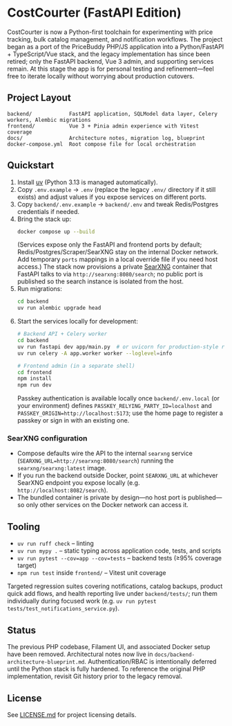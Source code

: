# CostCourter (FastAPI Edition)

CostCourter is now a Python-first toolchain for experimenting with price tracking, bulk catalog management, and notification workflows. The project began as a port of the PriceBuddy PHP/JS application into a Python/FastAPI + TypeScript/Vue stack, and the legacy implementation has since been retired; only the FastAPI backend, Vue 3 admin, and supporting services remain. At this stage the app is for personal testing and refinement—feel free to iterate locally without worrying about production cutovers.

## Project Layout

```
backend/            FastAPI application, SQLModel data layer, Celery workers, Alembic migrations
frontend/           Vue 3 + Pinia admin experience with Vitest coverage
docs/               Architecture notes, migration log, blueprint
docker-compose.yml  Root compose file for local orchestration
```

## Quickstart

1. Install [uv](https://docs.astral.sh/uv/) (Python 3.13 is managed automatically).
2. Copy `.env.example` → `.env` (replace the legacy `.env/` directory if it still exists) and adjust values if you expose services on different ports.
3. Copy `backend/.env.example` → `backend/.env` and tweak Redis/Postgres credentials if needed.
4. Bring the stack up:
   ```bash
   docker compose up --build
   ```
   (Services expose only the FastAPI and frontend ports by default; Redis/Postgres/Scraper/SearXNG stay on the internal Docker network. Add temporary `ports` mappings in a local override file if you need host access.)
   The stack now provisions a private [SearXNG](https://searxng.org/) container that FastAPI talks to via `http://searxng:8080/search`; no public port is published so the search instance is isolated from the host.
5. Run migrations:
   ```bash
   cd backend
   uv run alembic upgrade head
   ```
6. Start the services locally for development:
   ```bash
   # Backend API + Celery worker
   cd backend
   uv run fastapi dev app/main.py  # or uvicorn for production-style runs
   uv run celery -A app.worker worker --loglevel=info

   # Frontend admin (in a separate shell)
   cd frontend
   npm install
   npm run dev
   ```
   Passkey authentication is available locally once `backend/.env.local` (or your environment) defines `PASSKEY_RELYING_PARTY_ID=localhost` and `PASSKEY_ORIGIN=http://localhost:5173`; use the home page to register a passkey or sign in with an existing one.

### SearXNG configuration

- Compose defaults wire the API to the internal `searxng` service (`SEARXNG_URL=http://searxng:8080/search`) running the `searxng/searxng:latest` image.
- If you run the backend outside Docker, point `SEARXNG_URL` at whichever SearXNG endpoint you expose locally (e.g. `http://localhost:8082/search`).
- The bundled container is private by design—no host port is published—so only other services on the Docker network can access it.

## Tooling

- `uv run ruff check` – linting
- `uv run mypy .` – static typing across application code, tests, and scripts
- `uv run pytest --cov=app --cov=tests` – backend tests (≥95% coverage target)
- `npm run test` inside `frontend/` – Vitest unit coverage

Targeted regression suites covering notifications, catalog backups, product quick add flows, and health reporting live under `backend/tests/`; run them individually during focused work (e.g. `uv run pytest tests/test_notifications_service.py`).

## Status

The previous PHP codebase, Filament UI, and associated Docker setup have been removed. Architectural notes now live in `docs/backend-architecture-blueprint.md`. Authentication/RBAC is intentionally deferred until the Python stack is fully hardened. To reference the original PHP implementation, revisit Git history prior to the legacy removal.

## License

See [LICENSE.md](LICENSE.md) for project licensing details.
